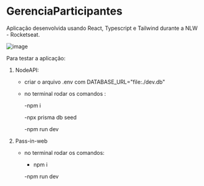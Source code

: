 # GerenciaParticipantes

Aplicação desenvolvida usando React, Typescript e Tailwind durante a NLW - Rocketseat. 

![image](https://github.com/Schvuchov/GerenciaEvento/assets/86387013/9562caf8-7a9c-4e89-92a4-e9ed10972ecc)

Para testar a aplicação:
  1)  NodeAPI:
      - criar o arquivo .env com DATABASE_URL="file:./dev.db"
     
      - no terminal rodar os comandos :
     
         -npm i 
         
         -npx prisma db seed
         
         -npm run dev
    
     
         
  2)  Pass-in-web
    
      - no terminal rodar os comandos:
      
         - npm i 
         
         -npm run dev         

    
